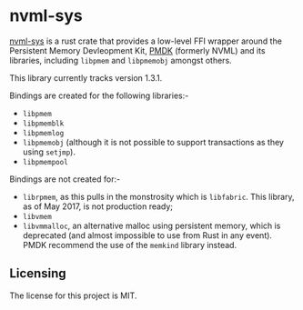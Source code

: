 # nvml-sys

[nvml-sys] is a rust crate that provides a low-level FFI wrapper around the Persistent Memory Devleopment Kit, [PMDK](https://pmem.io) (formerly NVML) and its libraries, including `libpmem` and `libpmemobj` amongst others.

This library currently tracks version 1.3.1.

Bindings are created for the following libraries:-

* `libpmem`
* `libpmemblk`
* `libpmemlog`
* `libpmemobj` (although it is not possible to support transactions as they using `setjmp`).
* `libpmempool`

Bindings are not created for:-

* `librpmem`, as this pulls in the monstrosity which is `libfabric`. This library, as of May 2017, is not production ready;
* `libvmem`
* `libvmmalloc`, an alternative malloc using persistent memory, which is deprecated (and almost impossible to use from Rust in any event). PMDK recommend the use of the `memkind` library instead.

## Licensing

The license for this project is MIT.

[nvml-sys]: https://github.com/lemonrock/nvml-sys "nvml-sys GitHub page"

